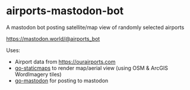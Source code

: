 # airports-mastodon-bot
A mastodon bot posting satellite/map view of randomly selected airports

https://mastodon.world/@airports_bot

Uses:

* Airport data from https://ourairports.com
* [go-staticmaps](https://github.com/flopp/go-staticmaps) to render map/aerial view (using OSM & ArcGIS WordImagery tiles)
* [go-mastodon](https://github.com/mattn/go-mastodon) for posting to mastodon